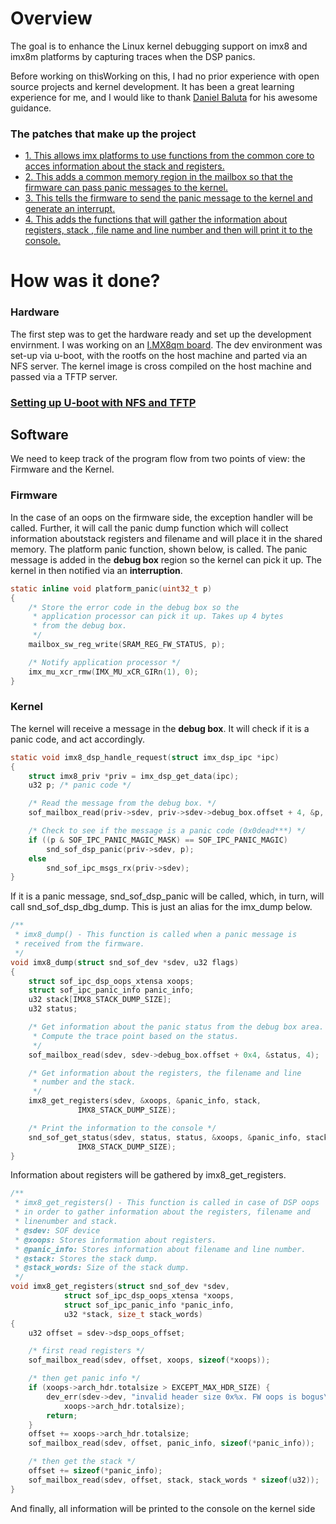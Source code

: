 # Overview

The goal is to enhance the Linux kernel debugging support on imx8 and imx8m platforms by capturing traces when the DSP panics.

Before working on thisWorking on this, I had no prior experience with open source projects and kernel development. It has been a great learning experience for me, and I would like to thank [Daniel Baluta](https://github.com/dbaluta) for his awesome guidance.

### The patches that make up the project

- [1. This allows imx platforms to use functions from the common core to acces information about the stack and registers.](https://github.com/thesofproject/linux/pull/2322/commits/58f860ba61ee2c5fe947f7f9acad4cda34c2f757)
- [2. This adds a common memory region in the mailbox so that the firmware can pass panic messages to the kernel.](https://github.com/thesofproject/linux/pull/2341/commits/a316ce5fdd7a304e59555d5faacc8ae51e8e112f)
- [3. This tells the firmware to send the panic message to the kernel and generate an interrupt.](https://github.com/thesofproject/sof/pull/3282/commits/d334d9890e28439828251aac16e3ba17e2a7a583)
- [4. This adds the functions that will gather the information about registers, stack , file name and line number and then will print it to the console.](https://github.com/thesofproject/linux/pull/2348/commits/39cdee64070e063c6d8802362ace3c7b54b370b1)

# How was it done?

### Hardware
The first step was to get the hardware ready and set up the development envirnment.
I was working on an [I.MX8qm board](https://www.nxp.com/design/development-boards/i-mx-evaluation-and-development-boards/i-mx-8quadmax-multisensory-enablement-kit-mek:MCIMX8QM-CPU). The dev environment was set-up via u-boot, with the rootfs on the host machine and parted via an NFS server. The kernel image is cross compiled on the host machine and passed via a TFTP server.

### [Setting up U-boot with NFS and TFTP](https://github.com/IulianOlaru249/GSoC2020-Summary/blob/master/hardware-setup-tutorial.md)

## Software
We need to keep track of the program flow from two points of view: the Firmware and the Kernel.

### Firmware
In the case of an oops on the firmware side, the exception handler will be called. Further, it will call the panic dump function which will collect information aboutstack registers and filename and will place it in the shared memory. The platform panic function, shown below, is called. The panic message is added in the **debug box** region so the kernel can pick it up. The kernel in then notified via an **interruption**.
```c
static inline void platform_panic(uint32_t p)
{
	/* Store the error code in the debug box so the
	 * application processor can pick it up. Takes up 4 bytes
	 * from the debug box.
	 */
	mailbox_sw_reg_write(SRAM_REG_FW_STATUS, p);

	/* Notify application processor */
	imx_mu_xcr_rmw(IMX_MU_xCR_GIRn(1), 0);
}
```

### Kernel
The kernel will receive a message in the **debug box**. It will check if it is a panic code, and act accordingly.
```c
static void imx8_dsp_handle_request(struct imx_dsp_ipc *ipc)
{
	struct imx8_priv *priv = imx_dsp_get_data(ipc);
	u32 p; /* panic code */

	/* Read the message from the debug box. */
	sof_mailbox_read(priv->sdev, priv->sdev->debug_box.offset + 4, &p, sizeof(p));

	/* Check to see if the message is a panic code (0x0dead***) */
	if ((p & SOF_IPC_PANIC_MAGIC_MASK) == SOF_IPC_PANIC_MAGIC)
		snd_sof_dsp_panic(priv->sdev, p);
	else
		snd_sof_ipc_msgs_rx(priv->sdev);
}
```

If it is a panic message, snd_sof_dsp_panic will be called, which, in turn, will call snd_sof_dsp_dbg_dump. This is just an alias for the imx_dump below.
```c
/**
 * imx8_dump() - This function is called when a panic message is
 * received from the firmware.
 */
void imx8_dump(struct snd_sof_dev *sdev, u32 flags)
{
	struct sof_ipc_dsp_oops_xtensa xoops;
	struct sof_ipc_panic_info panic_info;
	u32 stack[IMX8_STACK_DUMP_SIZE];
	u32 status;

	/* Get information about the panic status from the debug box area.
	 * Compute the trace point based on the status.
	 */
	sof_mailbox_read(sdev, sdev->debug_box.offset + 0x4, &status, 4);

	/* Get information about the registers, the filename and line
	 * number and the stack.
	 */
	imx8_get_registers(sdev, &xoops, &panic_info, stack,
			   IMX8_STACK_DUMP_SIZE);

	/* Print the information to the console */
	snd_sof_get_status(sdev, status, status, &xoops, &panic_info, stack,
			   IMX8_STACK_DUMP_SIZE);
}
```

Information about registers will be gathered by imx8_get_registers.
```c
/**
 * imx8_get_registers() - This function is called in case of DSP oops
 * in order to gather information about the registers, filename and
 * linenumber and stack.
 * @sdev: SOF device
 * @xoops: Stores information about registers.
 * @panic_info: Stores information about filename and line number.
 * @stack: Stores the stack dump.
 * @stack_words: Size of the stack dump.
 */
void imx8_get_registers(struct snd_sof_dev *sdev,
			struct sof_ipc_dsp_oops_xtensa *xoops,
			struct sof_ipc_panic_info *panic_info,
			u32 *stack, size_t stack_words)
{
	u32 offset = sdev->dsp_oops_offset;

	/* first read registers */
	sof_mailbox_read(sdev, offset, xoops, sizeof(*xoops));

	/* then get panic info */
	if (xoops->arch_hdr.totalsize > EXCEPT_MAX_HDR_SIZE) {
		dev_err(sdev->dev, "invalid header size 0x%x. FW oops is bogus\n",
			xoops->arch_hdr.totalsize);
		return;
	}
	offset += xoops->arch_hdr.totalsize;
	sof_mailbox_read(sdev, offset, panic_info, sizeof(*panic_info));

	/* then get the stack */
	offset += sizeof(*panic_info);
	sof_mailbox_read(sdev, offset, stack, stack_words * sizeof(u32));
}
```

And finally, all information will be printed to the console on the kernel side
```markdown
```
